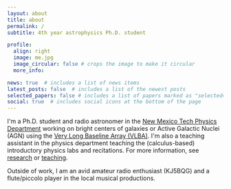 ```yaml
---
layout: about
title: about
permalink: /
subtitle: 4th year astrophysics Ph.D. student 

profile:
  align: right
  image: me.jpg
  image_circular: false # crops the image to make it circular
  more_info: 

news: true  # includes a list of news items
latest_posts: false  # includes a list of the newest posts
selected_papers: false # includes a list of papers marked as "selected={true}"
social: true  # includes social icons at the bottom of the page
---
```


I'm a Ph.D. student and radio astronomer in the [New Mexico Tech Physics Department](https://www.nmt.edu/academics/physics/graduatestudents.php) working on bright centers of galaxies or Active Galactic Nuclei (AGN) using the [Very Long Baseline Array (VLBA)](https://public.nrao.edu/telescopes/vlba/). I'm also a teaching assistant in the physics department teaching the (calculus-based) introductory physics labs and recitations. For more information, see [research](https://gennacrom.github.io/research/) or [teaching](https://gennacrom.github.io/teaching/).

Outside of work, I am an avid amateur radio enthusiast (KJ5BQG) and a flute/piccolo player in the local musical productions.  